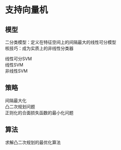 # 支持向量机

## 模型

二分类模型：定义在特征空间上的间隔最大的线性可分模型  
核技巧：成为实质上的非线性分类器  

线性可分SVM  
线性SVM  
非线性SVM  

## 策略

间隔最大化  
凸二次规划问题  
正则化的合面损失函数的最小化问题  

## 算法

求解凸二次规划的最优化算法